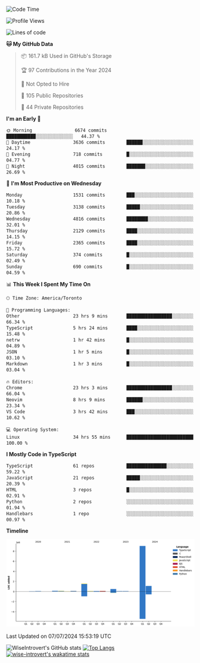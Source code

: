 <!--START_SECTION:waka-->
![Code Time](http://img.shields.io/badge/Code%20Time-1%2C858%20hrs%2044%20mins-blue)

![Profile Views](http://img.shields.io/badge/Profile%20Views-0-blue)

![Lines of code](https://img.shields.io/badge/From%20Hello%20World%20I%27ve%20Written-12.9%20million%20lines%20of%20code-blue)

**🐱 My GitHub Data** 

> 📦 161.7 kB Used in GitHub's Storage 
 > 
> 🏆 97 Contributions in the Year 2024
 > 
> 🚫 Not Opted to Hire
 > 
> 📜 105 Public Repositories 
 > 
> 🔑 44 Private Repositories 
 > 
**I'm an Early 🐤** 

```text
🌞 Morning                6674 commits        ███████████░░░░░░░░░░░░░░   44.37 % 
🌆 Daytime                3636 commits        ██████░░░░░░░░░░░░░░░░░░░   24.17 % 
🌃 Evening                718 commits         █░░░░░░░░░░░░░░░░░░░░░░░░   04.77 % 
🌙 Night                  4015 commits        ███████░░░░░░░░░░░░░░░░░░   26.69 % 
```
📅 **I'm Most Productive on Wednesday** 

```text
Monday                   1531 commits        ███░░░░░░░░░░░░░░░░░░░░░░   10.18 % 
Tuesday                  3138 commits        █████░░░░░░░░░░░░░░░░░░░░   20.86 % 
Wednesday                4816 commits        ████████░░░░░░░░░░░░░░░░░   32.01 % 
Thursday                 2129 commits        ████░░░░░░░░░░░░░░░░░░░░░   14.15 % 
Friday                   2365 commits        ████░░░░░░░░░░░░░░░░░░░░░   15.72 % 
Saturday                 374 commits         █░░░░░░░░░░░░░░░░░░░░░░░░   02.49 % 
Sunday                   690 commits         █░░░░░░░░░░░░░░░░░░░░░░░░   04.59 % 
```


📊 **This Week I Spent My Time On** 

```text
🕑︎ Time Zone: America/Toronto

💬 Programming Languages: 
Other                    23 hrs 9 mins       █████████████████░░░░░░░░   66.34 % 
TypeScript               5 hrs 24 mins       ████░░░░░░░░░░░░░░░░░░░░░   15.48 % 
netrw                    1 hr 42 mins        █░░░░░░░░░░░░░░░░░░░░░░░░   04.89 % 
JSON                     1 hr 5 mins         █░░░░░░░░░░░░░░░░░░░░░░░░   03.10 % 
Markdown                 1 hr 3 mins         █░░░░░░░░░░░░░░░░░░░░░░░░   03.04 % 

🔥 Editors: 
Chrome                   23 hrs 3 mins       █████████████████░░░░░░░░   66.04 % 
Neovim                   8 hrs 9 mins        ██████░░░░░░░░░░░░░░░░░░░   23.34 % 
VS Code                  3 hrs 42 mins       ███░░░░░░░░░░░░░░░░░░░░░░   10.62 % 

💻 Operating System: 
Linux                    34 hrs 55 mins      █████████████████████████   100.00 % 
```

**I Mostly Code in TypeScript** 

```text
TypeScript               61 repos            ███████████████░░░░░░░░░░   59.22 % 
JavaScript               21 repos            █████░░░░░░░░░░░░░░░░░░░░   20.39 % 
HTML                     3 repos             █░░░░░░░░░░░░░░░░░░░░░░░░   02.91 % 
Python                   2 repos             ░░░░░░░░░░░░░░░░░░░░░░░░░   01.94 % 
Handlebars               1 repo              ░░░░░░░░░░░░░░░░░░░░░░░░░   00.97 % 
```



**Timeline**

![Lines of Code chart](https://raw.githubusercontent.com/wise-introvert/wise-introvert/master/assets/bar_graph.png)


 Last Updated on 07/07/2024 15:53:19 UTC
<!--END_SECTION:waka-->

![WiseIntrovert's GitHub stats](https://github-readme-stats.vercel.app/api?username=wise-introvert&count_private=true&show_icons=true)
[![Top Langs](https://github-readme-stats.vercel.app/api/top-langs/?username=wise-introvert&langs_count=10)](https://github.com/anuraghazra/github-readme-stats)
[![wise-introvert's wakatime stats](https://github-readme-stats.vercel.app/api/wakatime?username=wiseintrovert)](https://github.com/anuraghazra/github-readme-stats)
